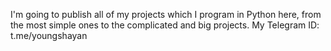 I'm going to publish all of my projects which I program in Python here, from the most simple ones to the complicated and big projects.
My Telegram ID: t.me/youngshayan
